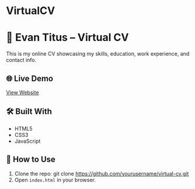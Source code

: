 # VirtualCV
# 💼 Evan Titus – Virtual CV

This is my online CV showcasing my skills, education, work experience, and contact info.

## 🌐 Live Demo
[View Website](https://shaka27.github.io/VirtualCV/) <!-- Add your live link -->

## 🛠️ Built With
- HTML5  
- CSS3  
- JavaScript

## 🚀 How to Use
1. Clone the repo:
   git clone https://github.com/yourusername/virtual-cv.git
2. Open `index.html` in your browser.



